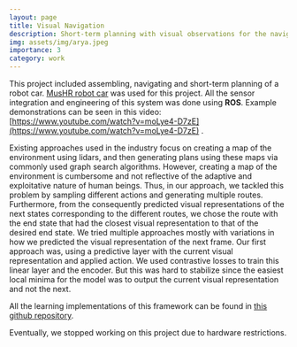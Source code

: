 ```yaml
---
layout: page
title: Visual Navigation
description: Short-term planning with visual observations for the navigation of a low-cost robot car
img: assets/img/arya.jpeg
importance: 3
category: work
---
```


This project included assembling, navigating and short-term planning of a robot car. [MusHR robot car](https://mushr.io/) was used for this project. All the sensor integration and engineering of this system was done using **ROS**. 
Example demonstrations can be seen in this video: [https://www.youtube.com/watch?v=moLye4-D7zE](https://www.youtube.com/watch?v=moLye4-D7zE) .

Existing approaches used in the industry focus on creating a map of the environment using lidars, and then generating plans using these maps via commonly used graph search algorithms. However, creating a map of the environment is cumbersome and not reflective of the adaptive and exploitative nature of human beings. Thus, in our approach, we tackled this problem by sampling different actions and generating multiple routes. Furthermore, from the consequently predicted visual representations of the next states corresponding to the different routes, we chose the route with the end state that had the closest visual representation to that of the desired end state. We tried multiple approaches mostly with variations in how we predicted the visual representation of the next frame. Our first approach was, using a predictive layer with the current visual representation and applied action. We used contrastive losses to train this linear layer and the encoder. But this was hard to stabilize since the easiest local minima for the model was to output the current visual representation and not the next. 

All the learning implementations of this framework can be found in [this github repository](https://github.com/irmakguzey/CPN).

Eventually, we stopped working on this project due to hardware restrictions. 
